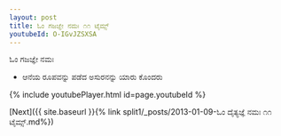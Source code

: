 ```yaml
---
layout: post
title: ಓಂ ಗಜಜ್ಞೇ ನಮಃ ೧೧ ಟೈಮ್ಸ್
youtubeId: O-IGvJZSXSA
---
```

 
 
 ಓಂ ಗಜಜ್ಞೇ ನಮಃ  
 
 -  ಆನೆಯ ರೂಪವನ್ನು ಪಡೆದ ಅಸುರನನ್ನು ಯಾರು ಕೊಂದರು 
 
  
 
  
 
 
 
 
 
 


{% include youtubePlayer.html id=page.youtubeId %}
 
[Next]({{ site.baseurl }}{% link  split1/_posts/2013-01-09-ಓಂ ದೈತ್ಯಜ್ಞೆ ನಮಃ ೧೧ ಟೈಮ್ಸ್.md%})
 
